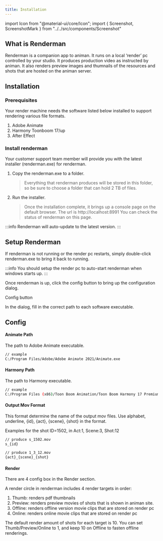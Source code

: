 ```yaml
---
title: Installation
---
```

import Icon from "@material-ui/core/Icon";
import { Screenshot, ScreenshotMark } from "../../src/components/Screenshot"

## What is Renderman
Renderman is a companion app to animan. It runs on a local ‘render’ pc controlled by your studio.
It produces production video as instructed by animan.
It also renders preview images and thumnails of the resources and shots that are hosted on the animan server.

## Installation

### Prerequisites
Your render machine needs the software listed below installed to support rendering various file formats.

1. Adobe Animate
2. Harmony Toonboom 17/up
3. After Effect

### Install renderman

Your customer support team member will provide you with the latest installer (renderman.exe) for renderman.

1. Copy the renderman.exe to a folder.
   > Everything that renderman produces will be stored in this folder, so be sure to choose a folder that can hold 2 TB of files.

1. Run the installer.
   > Once the installation complete, it brings up a console page on the default browser.
   The url is http://localhost:8991 You can check the status of renderman on this page.

:::info
Renderman will auto-update to the latest version.
:::

## Setup Renderman

If renderman is not running or the render pc restarts, simply double-click renderman.exe to bring it back to running.

<Screenshot image="/screenshot/renderman.png">
</Screenshot>

:::info
You should setup the render pc to auto-start renderman when windows starts up.
:::

Once renderman is up, click the config button to bring up the configuration dialog.

<Screenshot image="/screenshot/renderman_config.png">
  <ScreenshotMark x="97.5%" y="5%" width="5%" height="9%" textPosition="bottom-left">Config button</ScreenshotMark>
</Screenshot>

In the dialog, fill in the correct path to each software executable.

## Config
#### Animate Path
The path to Adobe Animate executable.

```sh
// example
C:/Program Files/Adobe/Adobe Animate 2021/Animate.exe
```
#### Harmony Path
The path to Harmony executable.

```sh
// example
C:/Program Files (x86)/Toon Boom Animation/Toon Boom Harmony 17 Premium/win64/bin/HarmonyPremium.exe
```

#### Output Mov Format
This format determine the name of the output mov files.
Use alphabet, underline, {id}, {act}, {scene}, {shot} in the format.

Examples for the shot ID=1502, in Act:1, Scene:3, Shot:12
```sh
// produce s_1502.mov
s_{id}
```
```sh
// produce 1_3_12.mov
{act}_{scene}_{shot}
```

#### Render
There are 4 config box in the Render section.

A render circle in renderman includes 4 render targets in order:
1. Thumb: renders pdf thumbnails
2. Preview: renders preview movies of shots that is shown in animan site.
3. Offline: renders offline version movie clips that are stored on render pc
4. Online: renders online movie clips that are stored on render pc

The default render amount of shots for each target is 10.
You can set Thumb/Preview/Online to 1, and keep 10 on Offline to fasten offline renderings.

